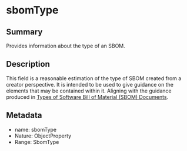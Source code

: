 <!-- Automatically generated by spec-parser v2.0.0 on 2023-12-27T15:02:03.969017+00:00 -->
<!-- SPDX-License-Identifier: Community-Spec-1.0 -->

# sbomType

## Summary

Provides information about the type of an SBOM.


## Description

This field is a reasonable estimation of the type of SBOM created from a creator perspective.
It is intended to be used to give guidance on the elements that may be contained within it.
Aligning with the guidance produced in [Types of Software Bill of Material (SBOM) Documents](https://www.cisa.gov/sites/default/files/2023-04/sbom-types-document-508c.pdf).


## Metadata

- name: sbomType
- Nature: ObjectProperty
- Range: SbomType




